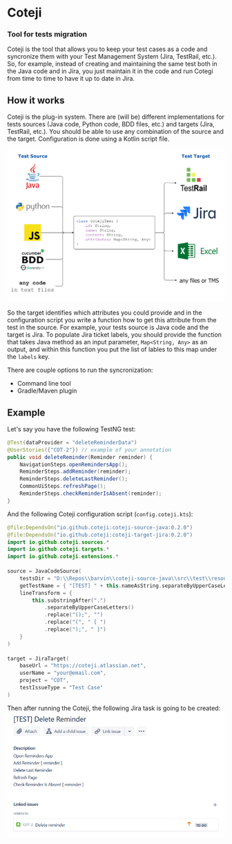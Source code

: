 # Coteji

### Tool for tests migration

Coteji is the tool that allows you to keep your test cases as a code and syncronize them with your Test Management System (Jira, TestRail, etc.). So, for example, instead of creating and maintaining the same test both in the Java code and in Jira, you just maintain it in the code and run Cotegi from time to time to have it up to date in Jira.

## How it works
Coteji is the plug-in system. There are (will be) different implementations for tests sources (Java code, Python code, BDD files, etc.) and targets (Jira, TestRail, etc.). You should be able to use any combination of the source and the target. Configuration is done using a Kotlin script file.

![](img/coteji_principle.png)

So the target identifies which attributes you could provide and in the configuration script you write a function how to get this attribute from the test in the source. For example, your tests source is Java code and the target is Jira. To populate Jira ticket labels, you should provide the function that takes Java method as an input parameter, `Map<String, Any>` as an output, and within this function you put the list of lables to this map under the `labels` key.

There are couple options to run the syncronization:
- Command line tool
- Gradle/Maven plugin  

## Example
Let's say you have the following TestNG test:
```java
@Test(dataProvider = "deleteReminderData")
@UserStories({"COT-2"}) // example of your annotation
public void deleteReminder(Reminder reminder) {
    NavigationSteps.openRemindersApp();
    ReminderSteps.addReminder(reminder);
    ReminderSteps.deleteLastReminder();
    CommonUiSteps.refreshPage();
    ReminderSteps.checkReminderIsAbsent(reminder);
}
```
And the following Coteji configuration script (`config.coteji.kts`):
```kotlin
@file:DependsOn("io.github.coteji:coteji-source-java:0.2.0")
@file:DependsOn("io.github.coteji:coteji-target-jira:0.2.0")
import io.github.coteji.sources.*
import io.github.coteji.targets.*
import io.github.coteji.extensions.*

source = JavaCodeSource(
    testsDir = "D:\\Repos\\barvin\\coteji-source-java\\src\\test\\resources\\org\\example\\tests",
    getTestName = { "[TEST] " + this.nameAsString.separateByUpperCaseLetters() },
    lineTransform = {
        this.substringAfter(".")
            .separateByUpperCaseLetters()
            .replace("();", "")
            .replace("(", " [ ")
            .replace(");", " ]")
    }
)

target = JiraTarget(
    baseUrl = "https://coteji.atlassian.net",
    userName = "your@email.com",
    project = "COT",
    testIssueType = "Test Case"
)
```
Then after running the Coteji, the following Jira task is going to be created:
![](img/jira_task.png)


